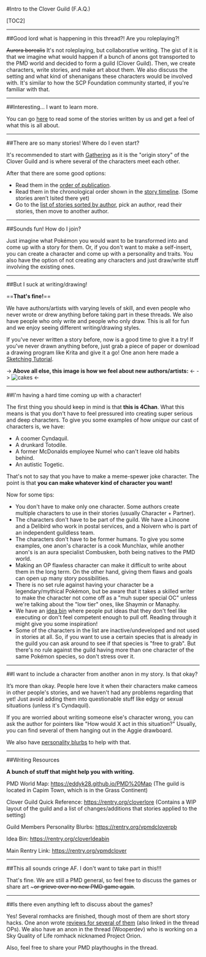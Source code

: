 #Intro to the Clover Guild (F.A.Q.)

[TOC2]

***

##Good lord what is happening in this thread?! Are you roleplaying?!

~~Aurora borealis~~
It's not roleplaying, but collaborative writing. The gist of it is that we imagine what would happen if a bunch of anons got transported to the PMD world and decided to form a guild (Clover Guild). Then, we create characters, write stories, and make art about them. We also discuss the setting and what kind of shenanigans these characters would be involved with. It's similar to how the SCP Foundation community started, if you're familiar with that.

***

##Interesting... I want to learn more.

You can go [here](https://rentry.org/vpmdclover) to read some of the stories written by us and get a feel of what this is all about.

***

##There are so many stories! Where do I even start?

It's recommended to start with [Gathering](https://rentry.org/h3fdu) as it is the "origin story" of the Clover Guild and is where several of the characters meet each other.

After that there are some good options:

- Read them in the [order of publication](https://rentry.org/vpmdclover#list-of-stories-sorted-by-time-published).
- Read them in the chronological order shown in the [story timeline]( https://rentry.org/vpmdclover#story-timeline). (Some stories aren’t lsited there yet)
- Go to the [list of stories sorted by author](https://rentry.org/vpmdclover#list-of-stories-sorted-by-author), pick an author, read their stories, then move to another author.

***
 
##Sounds fun! How do I join?

Just imagine what Pokémon you would want to be transformed into and come up with a story for them. Or, if you don't want to make a self-insert, you can create a character and come up with a personality and traits.
You also have the option of not creating any characters and just draw/write stuff involving the existing ones. 

***

##But I suck at writing/drawing!

==**That's fine!**==

We have authors/artists with varying levels of skill, and even people who never wrote or drew anything before taking part in these threads. We also have people who only write and people who only draw. This is all for fun and we enjoy seeing different writing/drawing styles.

If you've never written a story before, now is a good time to give it a try!
If you've never drawn anything before, just grab a piece of paper or download a drawing program like Krita and give it a go! One anon here made a [Sketching Tutorial](https://rentry.org/CloverGuildDrawingTutorial).

-> **Above all else, this image is how we feel about new authors/artists:** <-
-> ![cakes](https://i.imgur.com/0j5BQ73.png) <-

***

##I'm having a hard time coming up with a character!

The first thing you should keep in mind is that **this is 4Chan**. What this means is that you don't have to feel pressured into creating super serious and deep characters. To give you some examples of how *unique* our cast of characters is, we have:
- A coomer Cyndaquil.
- A drunkard Totodile.
- A former McDonalds employee Numel who can't leave old habits behind.
- An autistic Togetic.

That's not to say that you have to make a meme-spewer joke character. The point is that **you can make whatever kind of character you want!**

Now for some tips:
- You don't have to make only one character. Some authors create multiple characters to use in their stories (usually Character + Partner).
- The characters don't have to be part of the guild. We have a Linoone and a Delibird who work in postal services, and a Noivern who is part of an independent guildless team.
- The characters don't have to be former humans. To give you some examples, one anon's character is a cook Munchlax, while another anon's is an aura specialist Combusken, both being natives to the PMD world.
- Making an OP flawless character can make it difficult to write about them in the long term. On the other hand, giving them flaws and goals can open up many story possibilities.
- There is no set rule against having your character be a legendary/mythical Pokémon, but be aware that it takes a skilled writer to make the character not come off as a "muh super special OC" unless we're talking about the "low tier" ones, like Shaymin or Manaphy.
- We have an [idea bin](https://rentry.org/cloverIdeabin) where people put ideas that they don't feel like executing or don't feel competent enough to pull off. Reading through it might give you some inspiration!
- Some of the characters in the list are inactive/undeveloped and not used in stories at all. So, if you want to use a certain species that is already in the guild you can ask around to see if that species is "free to grab". But there's no rule against the guild having more than one character of the same Pokémon species, so don't stress over it.

***

##I want to include a character from another anon in my story. Is that okay?

It’s more than okay. People here love it when their characters make cameos in other people's stories, and we haven't had any problems regarding that yet!
Just avoid adding them into questionable stuff like edgy or sexual situations (unless it's Cyndaquil).

If you are worried about writing someone else's character wrong, you can ask the author for pointers like "How would X act in this situation?"
Usually, you can find several of them hanging out in the Aggie drawboard.

We also have [personality blurbs](https://rentry.org/vpmdcloverpb) to help with that.

***

##Writing Resources

**A bunch of stuff that might help you with writing.**

PMD World Map: https://eddyk28.github.io/PMD%20Map
(The guild is located in Capim Town, which is in the Grass Continent)

Clover Guild Quick Reference: https://rentry.org/cloverlore
(Contains a WIP layout of the guild and a list of changes/additions that stories applied to the setting)

Guild Members Personality Blurbs: https://rentry.org/vpmdcloverpb

Idea Bin: https://rentry.org/cloverIdeabin

Main Rentry Link: https://rentry.org/vpmdclover

***

##This all sounds cringe AF. I don't want to take part in this!!!

That's fine. We are still a PMD general, so feel free to discuss the games or share art ~~~or grieve over no new PMD game again~~.

***

##Is there even anything left to discuss about the games?

Yes! Several romhacks are finished, though most of them are short story hacks. One anon wrote [reviews for several of them](https://rentry.org/pmdglph) (also linked in the thread OPs).
We also have an anon in the thread (Wooperdev) who is working on a Sky Quality of Life romhack nicknamed Project Orion.

Also, feel free to share your PMD playthoughs in the thread.